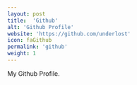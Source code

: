 ```yaml
---
layout: post
title:  'Github'
alt: 'Github Profile'
website: 'https://github.com/underlost'
icon: faGithub
permalink: 'github'
weight: 1
---
```


My Github Profile.
